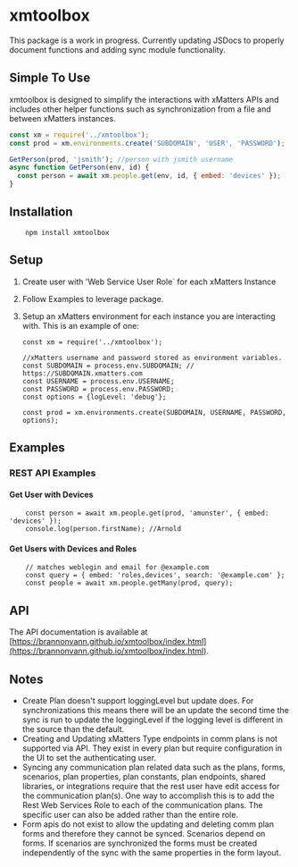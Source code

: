 # xmtoolbox

<aside class="notice">
This package is a work in progress. Currently updating JSDocs to properly document functions and adding sync module functionality.
</aside>

## Simple To Use

xmtoolbox is designed to simplify the interactions with xMatters APIs and includes other helper functions such as synchronization from a file and between xMatters instances.

```js
const xm = require('../xmtoolbox');
const prod = xm.environments.create('SUBDOMAIN', 'USER', 'PASSWORD');

GetPerson(prod, 'jsmith'); //person with jsmith username
async function GetPerson(env, id) {
  const person = await xm.people.get(env, id, { embed: 'devices' });
}
```

## Installation

        npm install xmtoolbox

## Setup

1.  Create user with 'Web Service User Role` for each xMatters Instance
2.  Follow Examples to leverage package.
3.  Setup an xMatters environment for each instance you are interacting with. This is an example of one:

        const xm = require('../xmtoolbox');

        //xMatters username and password stored as environment variables.
        const SUBDOMAIN = process.env.SUBDOMAIN; // https://SUBDOMAIN.xmatters.com
        const USERNAME = process.env.USERNAME;
        const PASSWORD = process.env.PASSWORD;
        const options = {logLevel: 'debug'};

        const prod = xm.environments.create(SUBDOMAIN, USERNAME, PASSWORD, options);

## Examples

### REST API Examples

#### Get User with Devices

        const person = await xm.people.get(prod, 'amunster', { embed: 'devices' });
        console.log(person.firstName); //Arnold

#### Get Users with Devices and Roles

        // matches weblogin and email for @example.com
        const query = { embed: 'roles,devices', search: '@example.com' };
        const people = await xm.people.getMany(prod, query);

## API

The API documentation is available at [https://brannonvann.github.io/xmtoolbox/index.html](https://brannonvann.github.io/xmtoolbox/index.html).

## Notes

- Create Plan doesn't support loggingLevel but update does. For synchronizations this means there will be an update the second time the sync is run to update the loggingLevel if the logging level is different in the source than the default.
- Creating and Updating xMatters Type endpoints in comm plans is not supported via API. They exist in every plan but require configuration in the UI to set the authenticating user.
- Syncing any communication plan related data such as the plans, forms, scenarios, plan properties, plan constants, plan endpoints, shared libraries, or integrations require that the rest user have edit access for the communication plan(s). One way to accomplish this is to add the Rest Web Services Role to each of the communication plans. The specific user can also be added rather than the entire role.
- Form apis do not exist to allow the updating and deleting comm plan forms and therefore they cannot be synced. Scenarios depend on forms. If scenarios are synchronized the forms must be created independently of the sync with the same properties in the form layout.
